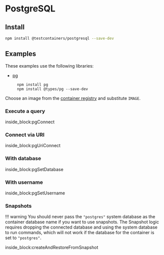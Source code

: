 # PostgreSQL

## Install

```bash
npm install @testcontainers/postgresql --save-dev
```

## Examples

These examples use the following libraries:

- [pg](https://www.npmjs.com/package/pg)

        npm install pg
        npm install @types/pg --save-dev

Choose an image from the [container registry](https://hub.docker.com/_/postgres) and substitute `IMAGE`.

### Execute a query

<!--codeinclude-->
[](../../packages/modules/postgresql/src/postgresql-container.test.ts) inside_block:pgConnect
<!--/codeinclude-->

### Connect via URI

<!--codeinclude-->
[](../../packages/modules/postgresql/src/postgresql-container.test.ts) inside_block:pgUriConnect
<!--/codeinclude-->

### With database

<!--codeinclude-->
[](../../packages/modules/postgresql/src/postgresql-container.test.ts) inside_block:pgSetDatabase
<!--/codeinclude-->

### With username

<!--codeinclude-->
[](../../packages/modules/postgresql/src/postgresql-container.test.ts) inside_block:pgSetUsername
<!--/codeinclude-->

### Snapshots

!!! warning
    You should never pass the `"postgres"` system database as the container database name if you want to use snapshots.
    The Snapshot logic requires dropping the connected database and using the system database to run commands, which will
    not work if the database for the container is set to `"postgres"`.

<!--codeinclude-->
[](../../packages/modules/postgresql/src/postgresql-container-snapshot.test.ts) inside_block:createAndRestoreFromSnapshot
<!--/codeinclude-->
